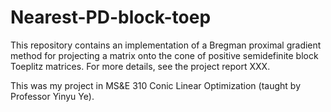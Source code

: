 # Nearest-PD-block-toep
This repository contains an implementation of a Bregman proximal gradient method for projecting a matrix onto the cone of positive semidefinite block Toeplitz matrices.
For more details, see the project report XXX. 

This was my project in MS&E 310 Conic Linear Optimization (taught by Professor Yinyu Ye). 
